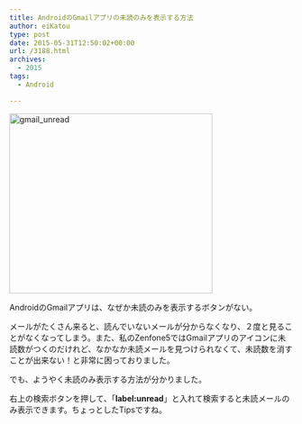 ```yaml
---
title: AndroidのGmailアプリの未読のみを表示する方法
author: eiKatou
type: post
date: 2015-05-31T12:50:02+00:00
url: /3188.html
archives:
  - 2015
tags:
  - Android

---
```

[<img src="/blog/uploads/2015/05/gmail_unread.jpg" alt="gmail_unread" width="360" height="320" class="alignnone size-full wp-image-3189" srcset="/blog/uploads/2015/05/gmail_unread.jpg 360w, /blog/uploads/2015/05/gmail_unread-300x267.jpg 300w, /blog/uploads/2015/05/gmail_unread-338x300.jpg 338w" sizes="(max-width: 360px) 100vw, 360px" />][1]
  
AndroidのGmailアプリは、なぜか未読のみを表示するボタンがない。 

メールがたくさん来ると、読んでいないメールが分からなくなり、２度と見ることがなくなってしまう。また、私のZenfone5ではGmailアプリのアイコンに未読数がつくのだけれど、なかなか未読メールを見つけられなくて、未読数を消すことが出来ない！と非常に困っておりました。 

でも、ようやく未読のみ表示する方法が分かりました。
  
右上の検索ボタンを押して、「**label:unread**」と入れて検索すると未読メールのみ表示できます。ちょっとしたTipsですね。

 [1]: /blog/uploads/2015/05/gmail_unread.jpg
